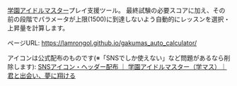 [学園アイドルマスター](https://gakuen.idolmaster-official.jp/)プレイ支援ツール。
最終試験の必要スコアに加え、その前の段階でパラメータが上限(1500)に到達しないよう自動的にレッスンを選択・上昇量を計算します。

ページURL:
https://lamrongol.github.io/gakumas_auto_calculator/


アイコンは公式配布のものです(※「SNSでしか使えない」など問題があるなら削除します): [SNSアイコン・ヘッダー配布 ｜ 学園アイドルマスター（学マス）｜君と出会い、夢に翔ける](https://gakuen.idolmaster-official.jp/media/fankit/distribution/)


